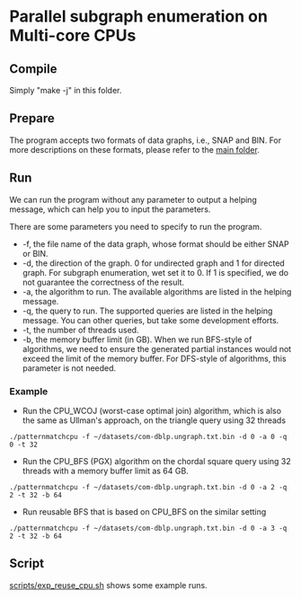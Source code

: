 # Parallel subgraph enumeration on Multi-core CPUs

## Compile 
Simply "make -j" in this folder.

## Prepare
The program accepts two formats of data graphs, i.e., SNAP and BIN.
For more descriptions on these formats, please refer to the [main folder](../../README.md).


## Run
We can run the program without any parameter to output a helping message, which can help you to input the parameters.

There are some parameters you need to specify to run the program.

- -f, the file name of the data graph, whose format should be either SNAP or BIN.
- -d, the direction of the graph. 0 for undirected graph and 1 for directed graph. For subgraph enumeration, wet set it to 0. If 1 is specified, we do not guarantee the correctness of the result.
- -a, the algorithm to run. The available algorithms are listed in the helping message.
- -q, the query to run. The supported queries are listed in the helping message. You can other queries, but take some development efforts.
- -t, the number of threads used.
- -b, the memory buffer limit (in GB). When we run BFS-style of algorithms, we need to ensure the generated partial instances would not exceed the limit of the memory buffer. For DFS-style of algorithms, this parameter is not needed. 


### Example
- Run the CPU_WCOJ (worst-case optimal join) algorithm, which is also the same as Ullman's approach, on the triangle query using 32 threads
```
./patternmatchcpu -f ~/datasets/com-dblp.ungraph.txt.bin -d 0 -a 0 -q 0 -t 32 
```
- Run the CPU_BFS (PGX) algorithm on the chordal square query using 32 threads with a memory buffer limit as 64 GB.
```
./patternmatchcpu -f ~/datasets/com-dblp.ungraph.txt.bin -d 0 -a 2 -q 2 -t 32 -b 64
```
- Run reusable BFS that is based on CPU_BFS on the similar setting
```
./patternmatchcpu -f ~/datasets/com-dblp.ungraph.txt.bin -d 0 -a 3 -q 2 -t 32 -b 64
```


## Script 
[scripts/exp_reuse_cpu.sh](../../scripts/exp_reuse_cpu.sh) shows some example runs.